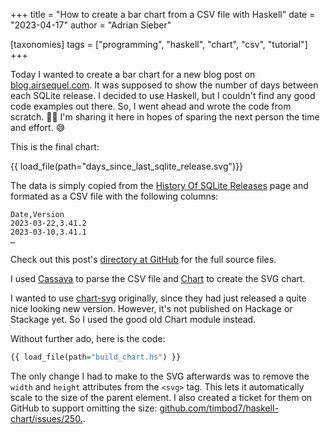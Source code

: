 +++
title = "How to create a bar chart from a CSV file with Haskell"
date = "2023-04-17"
author = "Adrian Sieber"

[taxonomies]
tags = ["programming", "haskell", "chart", "csv", "tutorial"]
+++

Today I wanted to create a bar chart
for a new blog post on [blog.airsequel.com](https://blog.airsequel.com).
It was supposed to show the number of days between each SQLite release.
I decided to use Haskell, but I couldn't find any good code examples out there.
So, I went ahead and wrote the code from scratch. 😮‍💨
I'm sharing it here in hopes of sparing the next person the time and effort. 😅

This is the final chart:

{{ load_file(path="days_since_last_sqlite_release.svg")}}

The data is simply copied from the
[History Of SQLite Releases](https://sqlite.org/chronology.html) page
and formated as a CSV file with the following columns:

```csv
Date,Version
2023-03-22,3.41.2
2023-03-10,3.41.1
…
```

Check out this post's
[directory at GitHub](
  https://github.com/ad-si/adriansieber-com/tree/master/content)
for the full source files.

I used [Cassava](https://hackage.haskell.org/package/cassava)
to parse the CSV file
and [Chart](https://hackage.haskell.org/package/Chart) to create the SVG chart.

I wanted to use [chart-svg](https://github.com/tonyday567/chart-svg) originally,
since they had just released a quite nice looking new version.
However, it's not published on Hackage or Stackage yet.
So I used the good old Chart module instead.

Without further ado, here is the code:

```hs
{{ load_file(path="build_chart.hs") }}
```

The only change I had to make to the SVG afterwards was to remove the
`width` and `height` attributes from the `<svg>` tag.
This lets it automatically scale to the size of the parent element.
I also created a ticket for them on GitHub to support omitting the size:
[github.com/timbod7/haskell-chart/issues/250.](
  https://github.com/timbod7/haskell-chart/issues/250).
